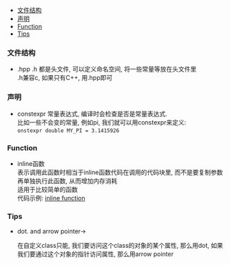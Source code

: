 <!-- TOC -->

- [文件结构](#文件结构)
- [声明](#声明)
- [Function](#function)
- [Tips](#tips)

<!-- /TOC -->

### 文件结构

- .hpp .h
  都是头文件, 可以定义命名空间, 将一些常量等放在头文件里  
  .h兼容c, 如果只有C++, 用.hpp即可

### 声明

- constexpr
  常量表达式, 编译时会检查是否是常量表达式.  
  比如一些不会变的常量, 例如pi, 我们就可以用constexpr来定义:  
  `onstexpr double MY_PI = 3.1415926`

### Function

- inline函数  
  表示调用此函数时相当于inline函数代码在调用的代码块里, 而不是要复制参数再单独执行此函数, 从而增加内存消耗  
  适用于比较简单的函数  
  代码示例: <a href="../code/inlinefunction.cpp">inline function</a>

<a id="markdown-语法" name="语法"></a>
### Tips

- dot. and arrow pointer->

  在自定义class只能, 我们要访问这个class的对象的某个属性, 那么用dot, 如果我们要通过这个对象的指针访问属性, 那么用arrow pointer